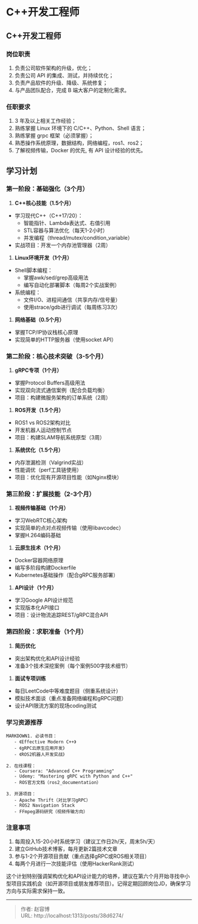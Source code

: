 # C++开发工程师


<!--more-->

## C++开发工程师

### 岗位职责

1. 负责公司软件架构的升级，优化；
2. 负责公司 API 的集成、测试，并持续优化；
3. 负责产品软件的升级、降级、系统修复；
4. 与产品团队配合，完成 B 端大客户的定制化需求。

### 任职要求

1. 3 年及以上相关工作经验；
2. 熟练掌握 Linux 环境下的 C/C++、Python、Shell 语言；
3. 熟练掌握 grpc 框架（必须掌握）；
4. 熟悉操作系统原理，数据结构，网络编程，ros1、ros2；
5. 了解视频传输，Docker 的优先, 有 API 设计经验的优先。

## 学习计划

### 第一阶段：基础强化（3个月）

1. **C++核心技能（1.5个月）**

- 学习现代C++（C++17/20）：
  - 智能指针、Lambda表达式、右值引用
  - STL容器与算法优化（每天1-2小时）
  - 并发编程（thread/mutex/condition_variable）
- 实战项目：开发一个内存池管理器（2周）

1. **Linux环境开发（1个月）**

- Shell脚本编程：
  - 掌握awk/sed/grep高级用法
  - 编写自动化部署脚本（每周2个实战案例）
- 系统编程：
  - 文件I/O、进程间通信（共享内存/信号量）
  - 使用strace/gdb进行调试（每周练习3次）

1. **网络基础（0.5个月）**

- 掌握TCP/IP协议栈核心原理
- 实现简单的HTTP服务器（使用socket API）

### 第二阶段：核心技术突破（3-5个月）

1. **gRPC专项（1个月）**

- 掌握Protocol Buffers高级用法
- 实现双向流式通信案例（配合负载均衡）
- 项目：构建微服务架构的订单系统（2周）

1. **ROS开发（1.5个月）**

- ROS1 vs ROS2架构对比
- 开发机器人运动控制节点
- 项目：构建SLAM导航系统原型（3周）

1. **系统优化（1.5个月）**

- 内存泄漏检测（Valgrind实战）
- 性能调优（perf工具链使用）
- 项目：优化现有开源项目性能（如Nginx模块）

### 第三阶段：扩展技能（2-3个月）

1. **视频传输基础（1个月）**

- 学习WebRTC核心架构
- 实现简单的点对点视频传输（使用libavcodec）
- 掌握H.264编码基础

1. **云原生技术（1个月）**

- Docker容器网络原理
- 编写多阶段构建Dockerfile
- Kubernetes基础操作（配合gRPC服务部署）

1. **API设计（1个月）**

- 学习Google API设计规范
- 实现版本化API接口
- 项目：设计物流追踪REST/gRPC混合API

### 第四阶段：求职准备（1个月）

1. **简历优化**

- 突出架构优化和API设计经验
- 准备3个技术深挖案例（每个案例500字技术细节）

1. **面试专项训练**

- 每日LeetCode中等难度题目（侧重系统设计）
- 模拟技术面谈（重点准备网络编程和gRPC问题）
- 设计API限流方案的现场coding测试

### 学习资源推荐

```
MARKDOWN1. 必读书目：
   - 《Effective Modern C++》
   - 《gRPC云原生应用开发》
   - 《ROS2机器人开发实战》

2. 在线课程：
   - Coursera: "Advanced C++ Programming"
   - Udemy: "Mastering gRPC with Python and C++"
   - ROS官方文档（ros2_documentation）

3. 开源项目：
   - Apache Thrift（对比学习gRPC）
   - ROS2 Navigation Stack
   - FFmpeg源码研究（视频传输方向）
```

### 注意事项

1. 每周投入15-20小时系统学习（建议工作日2h/天，周末5h/天）
2. 建立GitHub技术博客，每月更新2篇技术文章
3. 参与1-2个开源项目贡献（重点选择gRPC或ROS相关项目）
4. 每两个月进行一次技能评估（使用HackerRank测试）

这个计划特别强调架构优化和API设计能力的培养，建议在第六个月开始寻找中小型项目实践机会（如开源项目或朋友推荐项目）。记得定期回顾岗位JD，确保学习方向与实际需求保持一致。


---

> 作者: 赵容博  
> URL: http://localhost:1313/posts/38d6274/  

